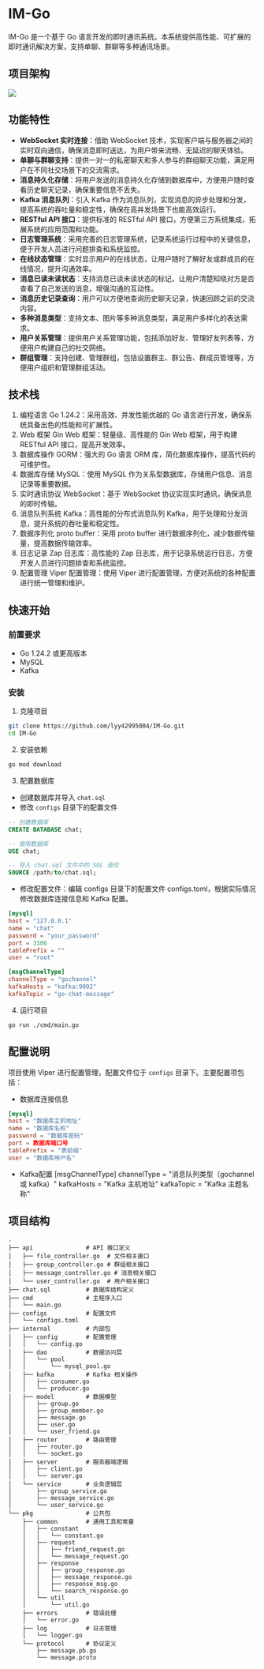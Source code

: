 # IM-Go

IM-Go 是一个基于 Go 语言开发的即时通讯系统。本系统提供高性能、可扩展的即时通讯解决方案，支持单聊、群聊等多种通讯场景。

## 项目架构

![](https://s2.loli.net/2025/05/26/7Nj1o58FP2axUY9.png)

## 功能特性

- **WebSocket 实时连接**：借助 WebSocket 技术，实现客户端与服务器之间的实时双向通信，确保消息即时送达，为用户带来流畅、无延迟的聊天体验。
- **单聊与群聊支持**：提供一对一的私密聊天和多人参与的群组聊天功能，满足用户在不同社交场景下的交流需求。
- **消息持久化存储**：将用户发送的消息持久化存储到数据库中，方便用户随时查看历史聊天记录，确保重要信息不丢失。
- **Kafka 消息队列**：引入 Kafka 作为消息队列，实现消息的异步处理和分发，提高系统的吞吐量和稳定性，确保在高并发场景下也能高效运行。
- **RESTful API 接口**：提供标准的 RESTful API 接口，方便第三方系统集成，拓展系统的应用范围和功能。
- **日志管理系统**：采用完善的日志管理系统，记录系统运行过程中的关键信息，便于开发人员进行问题排查和系统监控。
- **在线状态管理**：实时显示用户的在线状态，让用户随时了解好友或群成员的在线情况，提升沟通效率。
- **消息已读未读状态**：支持消息已读未读状态的标记，让用户清楚知晓对方是否查看了自己发送的消息，增强沟通的互动性。
- **消息历史记录查询**：用户可以方便地查询历史聊天记录，快速回顾之前的交流内容。
- **多种消息类型**：支持文本、图片等多种消息类型，满足用户多样化的表达需求。
- **用户关系管理**：提供用户关系管理功能，包括添加好友、管理好友列表等，方便用户构建自己的社交网络。
- **群组管理**：支持创建、管理群组，包括设置群主、群公告、群成员管理等，方便用户组织和管理群组活动。

## 技术栈

1. 编程语言
Go 1.24.2：采用高效、并发性能优越的 Go 语言进行开发，确保系统具备出色的性能和可扩展性。
2. Web 框架
Gin Web 框架：轻量级、高性能的 Gin Web 框架，用于构建 RESTful API 接口，提高开发效率。
3. 数据库操作
GORM：强大的 Go 语言 ORM 库，简化数据库操作，提高代码的可维护性。
4. 数据库存储
MySQL：使用 MySQL 作为关系型数据库，存储用户信息、消息记录等重要数据。
5. 实时通讯协议
WebSocket：基于 WebSocket 协议实现实时通讯，确保消息的即时传输。
6. 消息队列系统
Kafka：高性能的分布式消息队列 Kafka，用于处理和分发消息，提升系统的吞吐量和稳定性。
7. 数据序列化
proto buffer：采用 proto buffer 进行数据序列化，减少数据传输量，提高数据传输效率。
8. 日志记录
Zap 日志库：高性能的 Zap 日志库，用于记录系统运行日志，方便开发人员进行问题排查和系统监控。
9. 配置管理
Viper 配置管理：使用 Viper 进行配置管理，方便对系统的各种配置进行统一管理和维护。

## 快速开始

### 前置要求

- Go 1.24.2 或更高版本
- MySQL
- Kafka

### 安装

1. 克隆项目
```bash
git clone https://github.com/lyy42995004/IM-Go.git
cd IM-Go
```

2. 安装依赖
```bash
go mod download
```

3. 配置数据库
- 创建数据库并导入 `chat.sql`
- 修改 `configs` 目录下的配置文件
```sql
-- 创建数据库
CREATE DATABASE chat;

-- 使用数据库
USE chat;

-- 导入 chat.sql 文件中的 SQL 语句
SOURCE /path/to/chat.sql;
```
- 修改配置文件：编辑 configs 目录下的配置文件 configs.toml，根据实际情况修改数据库连接信息和 Kafka 配置。
```toml
[mysql]
host = "127.0.0.1"
name = "chat"
password = "your_password"
port = 3306
tablePrefix = ""
user = "root"

[msgChannelType]
channelType = "gochannel"
kafkaHosts = "kafka:9092"
kafkaTopic = "go-chat-message"
```

4. 运行项目
```bash
go run ./cmd/main.go
```

## 配置说明

项目使用 Viper 进行配置管理，配置文件位于 `configs` 目录下。主要配置项包括：

- 数据库连接信息
```toml
[mysql]
host = "数据库主机地址"
name = "数据库名称"
password = "数据库密码"
port = 数据库端口号
tablePrefix = "表前缀"
user = "数据库用户名"
```

- Kafka配置
[msgChannelType]
channelType = "消息队列类型（gochannel 或 kafka）"
kafkaHosts = "Kafka 主机地址"
kafkaTopic = "Kafka 主题名称"

## 项目结构

```
.
├── api               # API 接口定义
│   ├── file_controller.go  # 文件相关接口
│   ├── group_controller.go # 群组相关接口
│   ├── message_controller.go # 消息相关接口
│   └── user_controller.go  # 用户相关接口
├── chat.sql          # 数据库结构定义
├── cmd               # 主程序入口
│   └── main.go
├── configs           # 配置文件
│   └── configs.toml
├── internal          # 内部包
│   ├── config        # 配置管理
│   │   └── config.go
│   ├── dao           # 数据访问层
│   │   └── pool
│   │       └── mysql_pool.go
│   ├── kafka         # Kafka 相关操作
│   │   ├── consumer.go
│   │   └── producer.go
│   ├── model         # 数据模型
│   │   ├── group.go
│   │   ├── group_member.go
│   │   ├── message.go
│   │   ├── user.go
│   │   └── user_friend.go
│   ├── router        # 路由管理
│   │   ├── router.go
│   │   └── socket.go
│   ├── server        # 服务器端逻辑
│   │   ├── client.go
│   │   └── server.go
│   └── service       # 业务逻辑层
│       ├── group_service.go
│       ├── message_service.go
│       └── user_service.go
└── pkg               # 公共包
    ├── common        # 通用工具和常量
    │   ├── constant
    │   │   └── constant.go
    │   ├── request
    │   │   ├── friend_request.go
    │   │   └── message_request.go
    │   ├── response
    │   │   ├── group_response.go
    │   │   ├── message_response.go
    │   │   ├── response_msg.go
    │   │   └── search_response.go
    │   └── util
    │       └── util.go
    ├── errors        # 错误处理
    │   └── error.go
    ├── log           # 日志管理
    │   └── logger.go
    └── protocol      # 协议定义
        ├── message.pb.go
        └── message.proto
```